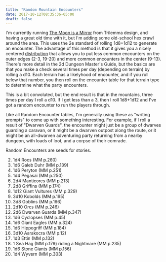 ```yaml
---
title: "Random Mountain Encounters"
date: 2017-10-12T08:35:36-05:00
draft: false
---
```


I'm currently running [The Moon is a Mirror](http://blog.trilemma.com/2017/02/the-moon-is-mirror.html)
from Trilemma design, and having a great old time with it, but I'm adding some
old-school hex crawl around the area. This uses the 2e standard of rolling
1d8+1d12 to generate an encounter.  The advantage of this method is that it
gives you a nicely centered [distribution](http://anydice.com/program/17d4)
that allows you to put less common encounters on the outer edges (2-3, 19-20)
and more common encounters in the center (9-13). There's more detail in the 2d
Dungeon Master's Guide, but the basics are that you make a check several times
per day (depending on terrain) by rolling a d10. Each terrain has a likelyhood
of encounter, and if you roll below that number, you then roll on the
encounter table for that terrain type to determine what the party encounters.

This is a bit convoluted, but the end result is that in the mountains, three
times per day I roll a d10. If I get less than a 3, then I roll 1d8+1d12 and
I've got a random encounter to run the players through.

Like all Random Encounter tables, I'm generally using these as "writing
prompts" to come up with something interesting.  For example, if I roll a
result of "Dwarven Guards", the encounter might just be a group of dwarves
guarding a caravan, or it might be a dwarven outpost along the route, or it
might be an all-dwarven adventuring party returning from a nearby dungeon,
with loads of loot, and a corpse of their comrade.

Random Encounters are seeds for stories.

<ol start="2">
<li>1d4 Rocs (MM p.260)</li>
<li>1d6 Galeb Duhr (MM p.139)</li>
<li>1d6 Peryton (MM p.251)</li>
<li>1d4 Pegasai (MM p.250)</li>
<li>2d4 Manticores (MM p.213)</li>
<li>2d8 Griffins (MM p.174)</li>
<li>1d12 Giant Vultures (MM p.329)</li>
<li>3d10 Kobolds (MM p.195)</li>
<li>3d8 Goblins (MM p.166)</li>
<li>2d10 Orcs (MM p.246)</li>
<li>2d6 Dwarven Guards (MM p.347)</li>
<li>1d6 Cyclopses (MM p.45)</li>
<li>1d6 Giant Eagles (MM p.324)</li>
<li>1d6 Hippogriff (MM p.184)</li>
<li>3d10 Aarakocra (MM p.12)</li>
<li>1d3 Ettin (MM p.132)</li>
<li>1 Sea Hag (MM p.179) riding a Nightmare (MM p.235)</li>
<li>1d6 Stone Giants (MM p.156)</li>
<li>1d4 Wyvern (MM p.303)</li>
</ol>

